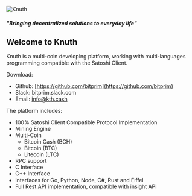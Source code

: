 ![Knuth](assets/bitprim_logo_orange.png)

##### "Bringing decentralized solutions to everyday life"

## Welcome to Knuth

Knuth is a multi-coin developing platform, working with multi-languages programming compatible with the Satoshi Client.

Download:

* Github: [https://github.com/bitprim](https://github.com/bitprim)
* Slack: bitprim.slack.com 
* Email: info@kth.cash

The platform includes:

* 100% Satoshi Client Compatible Protocol Implementation
* Mining Engine
* Multi-Coin
    * Bitcoin Cash (BCH)
    * Bitcoin (BTC)
    * Litecoin (LTC)
* RPC support
* C Interface
* C++ Interface
* Interfaces for Go, Python, Node, C\#, Rust and Eiffel
* Full Rest API implementation, compatible with insight API
